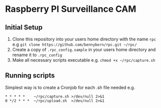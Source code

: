 # Raspberry PI Surveillance CAM

## Initial Setup

1. Clone this repository into your users home directory with the name `rpc` e.g `git clone https://github.com/bennyborn/rpc.git ~/rpc/`
2. Create a copy of `.rpc_config.sample` in your users home directory and rename it to `.rpc_config`
3. Make all necessary scripts executable e.g. `chmod +x ~/rpc/capture.sh`

## Running scripts

Simplest way is to create a Cronjob for each .sh file needed e.g.

```crontab
* * * * *    ~/rpc/capture.sh >/dev/null 2>&1
0 */2 * * *  ~/rpc/upload.sh  >/dev/null 2>&1
```
